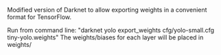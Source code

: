 Modified version of Darknet to allow exporting weights in a convenient format for TensorFlow.

Run from command line: "darknet yolo export_weights cfg/yolo-small.cfg tiny-yolo.weights"
The weights/biases for each layer will be placed in weights/
